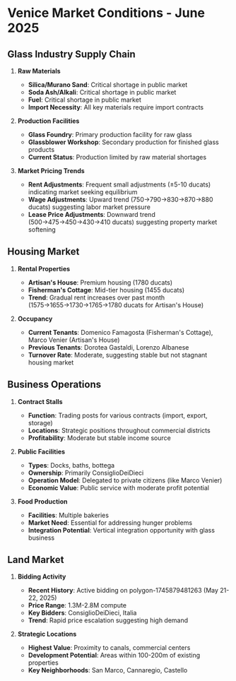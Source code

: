 # Venice Market Conditions - June 2025

## Glass Industry Supply Chain
1. **Raw Materials**
   - **Silica/Murano Sand**: Critical shortage in public market
   - **Soda Ash/Alkali**: Critical shortage in public market
   - **Fuel**: Critical shortage in public market
   - **Import Necessity**: All key materials require import contracts

2. **Production Facilities**
   - **Glass Foundry**: Primary production facility for raw glass
   - **Glassblower Workshop**: Secondary production for finished glass products
   - **Current Status**: Production limited by raw material shortages

3. **Market Pricing Trends**
   - **Rent Adjustments**: Frequent small adjustments (±5-10 ducats) indicating market seeking equilibrium
   - **Wage Adjustments**: Upward trend (750→790→830→870→880 ducats) suggesting labor market pressure
   - **Lease Price Adjustments**: Downward trend (500→475→450→430→410 ducats) suggesting property market softening

## Housing Market
1. **Rental Properties**
   - **Artisan's House**: Premium housing (1780 ducats)
   - **Fisherman's Cottage**: Mid-tier housing (1455 ducats)
   - **Trend**: Gradual rent increases over past month (1575→1655→1730→1765→1780 ducats for Artisan's House)

2. **Occupancy**
   - **Current Tenants**: Domenico Famagosta (Fisherman's Cottage), Marco Venier (Artisan's House)
   - **Previous Tenants**: Dorotea Gastaldi, Lorenzo Albanese
   - **Turnover Rate**: Moderate, suggesting stable but not stagnant housing market

## Business Operations
1. **Contract Stalls**
   - **Function**: Trading posts for various contracts (import, export, storage)
   - **Locations**: Strategic positions throughout commercial districts
   - **Profitability**: Moderate but stable income source

2. **Public Facilities**
   - **Types**: Docks, baths, bottega
   - **Ownership**: Primarily ConsiglioDeiDieci
   - **Operation Model**: Delegated to private citizens (like Marco Venier)
   - **Economic Value**: Public service with moderate profit potential

3. **Food Production**
   - **Facilities**: Multiple bakeries
   - **Market Need**: Essential for addressing hunger problems
   - **Integration Potential**: Vertical integration opportunity with glass business

## Land Market
1. **Bidding Activity**
   - **Recent History**: Active bidding on polygon-1745879481263 (May 21-22, 2025)
   - **Price Range**: 1.3M-2.8M compute
   - **Key Bidders**: ConsiglioDeiDieci, Italia
   - **Trend**: Rapid price escalation suggesting high demand

2. **Strategic Locations**
   - **Highest Value**: Proximity to canals, commercial centers
   - **Development Potential**: Areas within 100-200m of existing properties
   - **Key Neighborhoods**: San Marco, Cannaregio, Castello
